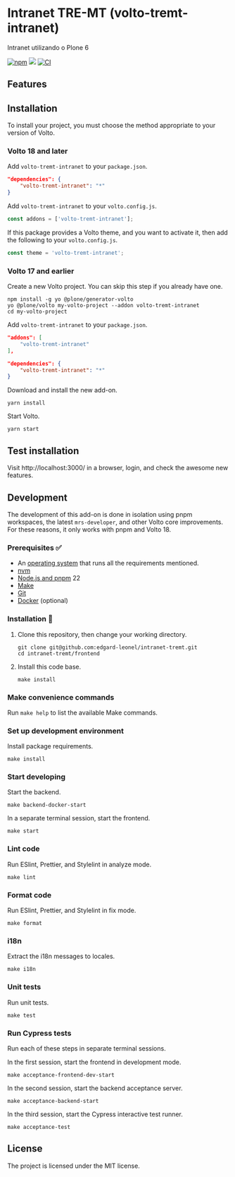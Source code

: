 # Intranet TRE-MT (volto-tremt-intranet)

Intranet utilizando o Plone 6

[![npm](https://img.shields.io/npm/v/volto-tremt-intranet)](https://www.npmjs.com/package/volto-tremt-intranet)
[![](https://img.shields.io/badge/-Storybook-ff4785?logo=Storybook&logoColor=white&style=flat-square)](https://edgard-leonel.github.io/volto-tremt-intranet/)
[![CI](https://github.com/edgard-leonel/intranet-tremt/actions/workflows/main.yml/badge.svg)](https://github.com/edgard-leonel/intranet-tremt/actions/workflows/main.yml)


## Features

<!-- List your awesome features here -->

## Installation

To install your project, you must choose the method appropriate to your version of Volto.


### Volto 18 and later

Add `volto-tremt-intranet` to your `package.json`.

```json
"dependencies": {
    "volto-tremt-intranet": "*"
}
```

Add `volto-tremt-intranet` to your `volto.config.js`.

```javascript
const addons = ['volto-tremt-intranet'];
```

If this package provides a Volto theme, and you want to activate it, then add the following to your `volto.config.js`.

```javascript
const theme = 'volto-tremt-intranet';
```

### Volto 17 and earlier

Create a new Volto project.
You can skip this step if you already have one.

```
npm install -g yo @plone/generator-volto
yo @plone/volto my-volto-project --addon volto-tremt-intranet
cd my-volto-project
```

Add `volto-tremt-intranet` to your `package.json`.

```JSON
"addons": [
    "volto-tremt-intranet"
],

"dependencies": {
    "volto-tremt-intranet": "*"
}
```

Download and install the new add-on.

```
yarn install
```

Start Volto.

```
yarn start
```

## Test installation

Visit http://localhost:3000/ in a browser, login, and check the awesome new features.


## Development

The development of this add-on is done in isolation using pnpm workspaces, the latest `mrs-developer`, and other Volto core improvements.
For these reasons, it only works with pnpm and Volto 18.


### Prerequisites ✅

-   An [operating system](https://6.docs.plone.org/install/create-project-cookieplone.html#prerequisites-for-installation) that runs all the requirements mentioned.
-   [nvm](https://6.docs.plone.org/install/create-project-cookieplone.html#nvm)
-   [Node.js and pnpm](https://6.docs.plone.org/install/create-project.html#node-js) 22
-   [Make](https://6.docs.plone.org/install/create-project-cookieplone.html#make)
-   [Git](https://6.docs.plone.org/install/create-project-cookieplone.html#git)
-   [Docker](https://docs.docker.com/get-started/get-docker/) (optional)

### Installation 🔧

1.  Clone this repository, then change your working directory.

    ```shell
    git clone git@github.com:edgard-leonel/intranet-tremt.git
    cd intranet-tremt/frontend
    ```

2.  Install this code base.

    ```shell
    make install
    ```


### Make convenience commands

Run `make help` to list the available Make commands.


### Set up development environment

Install package requirements.

```shell
make install
```

### Start developing

Start the backend.

```shell
make backend-docker-start
```

In a separate terminal session, start the frontend.

```shell
make start
```

### Lint code

Run ESlint, Prettier, and Stylelint in analyze mode.

```shell
make lint
```

### Format code

Run ESlint, Prettier, and Stylelint in fix mode.

```shell
make format
```

### i18n

Extract the i18n messages to locales.

```shell
make i18n
```

### Unit tests

Run unit tests.

```shell
make test
```

### Run Cypress tests

Run each of these steps in separate terminal sessions.

In the first session, start the frontend in development mode.

```shell
make acceptance-frontend-dev-start
```

In the second session, start the backend acceptance server.

```shell
make acceptance-backend-start
```

In the third session, start the Cypress interactive test runner.

```shell
make acceptance-test
```

## License

The project is licensed under the MIT license.
